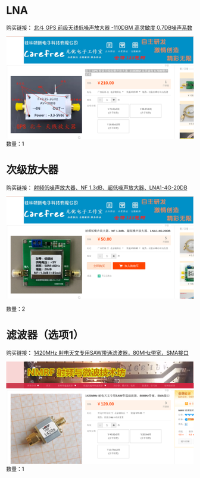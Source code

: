 # LNA
购买链接：
[北斗 GPS 前级天线低噪声放大器 -110DBM 高灵敏度 0.7DB噪声系数 ](https://item.taobao.com/item.htm?spm=a1z09.2.0.0.67002e8dMmKR5j&id=571082349565&_u=bgtea893ae)

![页面截图](asset/lna.png)
数量：1


# 次级放大器
购买链接：
[射频低噪声放大器、NF 1.3dB、超低噪声放大器、LNA1-4G-20DB](https://item.taobao.com/item.htm?spm=a1z09.2.0.0.67002e8dMmKR5j&id=526259089395&_u=bgtea8f9fb)

![页面截图](asset/amplifier.png)

数量：2

# 滤波器（选项1）
购买链接：
[1420MHz 射电天文专用SAW带通滤波器，80MHz带宽，SMA接口 ](https://item.taobao.com/item.htm?spm=a1z09.2.0.0.67002e8dMmKR5j&id=634788966537&_u=bgtea8108c)

![页面截图](asset/filter1.png)
数量：1
